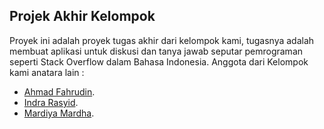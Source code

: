 ## Projek Akhir Kelompok

Proyek ini adalah proyek tugas akhir dari kelompok kami, tugasnya adalah membuat aplikasi untuk diskusi dan tanya jawab seputar pemrograman seperti Stack Overflow dalam Bahasa Indonesia. Anggota dari Kelompok kami anatara lain :

- [Ahmad Fahrudin](https://github.com/ahmadrockets).
- [Indra Rasyid](https://github.com/indrarasyid07).
- [Mardiya Mardha](https://github.com/mardhamardiya18).
